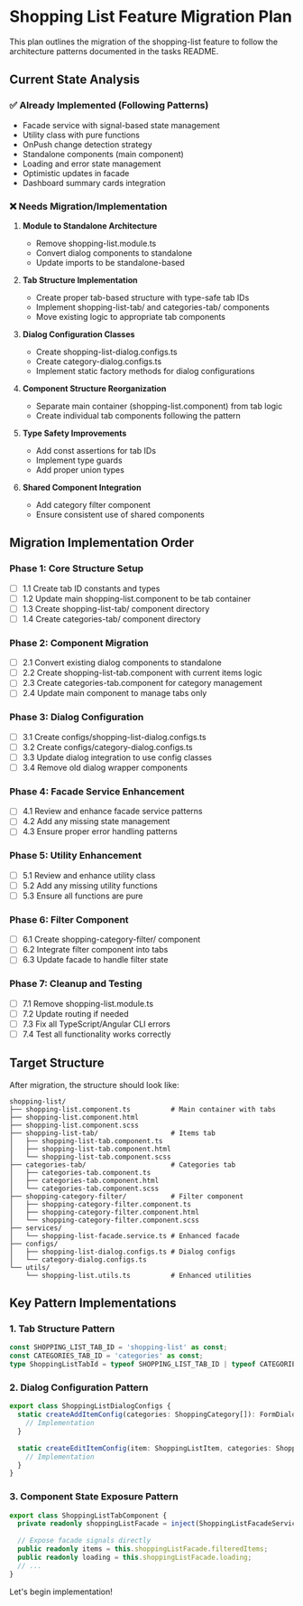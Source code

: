 # Shopping List Feature Migration Plan

This plan outlines the migration of the shopping-list feature to follow the architecture patterns documented in the tasks README.

## Current State Analysis

### ✅ Already Implemented (Following Patterns)
- Facade service with signal-based state management
- Utility class with pure functions
- OnPush change detection strategy
- Standalone components (main component)
- Loading and error state management
- Optimistic updates in facade
- Dashboard summary cards integration

### ❌ Needs Migration/Implementation

1. **Module to Standalone Architecture**
   - Remove shopping-list.module.ts
   - Convert dialog components to standalone
   - Update imports to be standalone-based

2. **Tab Structure Implementation**
   - Create proper tab-based structure with type-safe tab IDs
   - Implement shopping-list-tab/ and categories-tab/ components
   - Move existing logic to appropriate tab components

3. **Dialog Configuration Classes**
   - Create shopping-list-dialog.configs.ts
   - Create category-dialog.configs.ts  
   - Implement static factory methods for dialog configurations

4. **Component Structure Reorganization**
   - Separate main container (shopping-list.component) from tab logic
   - Create individual tab components following the pattern

5. **Type Safety Improvements**
   - Add const assertions for tab IDs
   - Implement type guards
   - Add proper union types

6. **Shared Component Integration**
   - Add category filter component
   - Ensure consistent use of shared components

## Migration Implementation Order

### Phase 1: Core Structure Setup
- [ ] 1.1 Create tab ID constants and types
- [ ] 1.2 Update main shopping-list.component to be tab container
- [ ] 1.3 Create shopping-list-tab/ component directory
- [ ] 1.4 Create categories-tab/ component directory

### Phase 2: Component Migration
- [ ] 2.1 Convert existing dialog components to standalone
- [ ] 2.2 Create shopping-list-tab.component with current items logic
- [ ] 2.3 Create categories-tab.component for category management
- [ ] 2.4 Update main component to manage tabs only

### Phase 3: Dialog Configuration
- [ ] 3.1 Create configs/shopping-list-dialog.configs.ts
- [ ] 3.2 Create configs/category-dialog.configs.ts
- [ ] 3.3 Update dialog integration to use config classes
- [ ] 3.4 Remove old dialog wrapper components

### Phase 4: Facade Service Enhancement
- [ ] 4.1 Review and enhance facade service patterns
- [ ] 4.2 Add any missing state management
- [ ] 4.3 Ensure proper error handling patterns

### Phase 5: Utility Enhancement
- [ ] 5.1 Review and enhance utility class
- [ ] 5.2 Add any missing utility functions
- [ ] 5.3 Ensure all functions are pure

### Phase 6: Filter Component
- [ ] 6.1 Create shopping-category-filter/ component
- [ ] 6.2 Integrate filter component into tabs
- [ ] 6.3 Update facade to handle filter state

### Phase 7: Cleanup and Testing
- [ ] 7.1 Remove shopping-list.module.ts
- [ ] 7.2 Update routing if needed
- [ ] 7.3 Fix all TypeScript/Angular CLI errors
- [ ] 7.4 Test all functionality works correctly

## Target Structure

After migration, the structure should look like:

```
shopping-list/
├── shopping-list.component.ts          # Main container with tabs
├── shopping-list.component.html
├── shopping-list.component.scss
├── shopping-list-tab/                  # Items tab
│   ├── shopping-list-tab.component.ts
│   ├── shopping-list-tab.component.html
│   └── shopping-list-tab.component.scss
├── categories-tab/                     # Categories tab
│   ├── categories-tab.component.ts
│   ├── categories-tab.component.html
│   └── categories-tab.component.scss
├── shopping-category-filter/           # Filter component
│   ├── shopping-category-filter.component.ts
│   ├── shopping-category-filter.component.html
│   └── shopping-category-filter.component.scss
├── services/
│   └── shopping-list-facade.service.ts # Enhanced facade
├── configs/
│   ├── shopping-list-dialog.configs.ts # Dialog configs
│   └── category-dialog.configs.ts
└── utils/
    └── shopping-list.utils.ts          # Enhanced utilities
```

## Key Pattern Implementations

### 1. Tab Structure Pattern
```typescript
const SHOPPING_LIST_TAB_ID = 'shopping-list' as const;
const CATEGORIES_TAB_ID = 'categories' as const;
type ShoppingListTabId = typeof SHOPPING_LIST_TAB_ID | typeof CATEGORIES_TAB_ID;
```

### 2. Dialog Configuration Pattern
```typescript
export class ShoppingListDialogConfigs {
  static createAddItemConfig(categories: ShoppingCategory[]): FormDialogConfig {
    // Implementation
  }
  
  static createEditItemConfig(item: ShoppingListItem, categories: ShoppingCategory[]): FormDialogConfig {
    // Implementation  
  }
}
```

### 3. Component State Exposure Pattern
```typescript
export class ShoppingListTabComponent {
  private readonly shoppingListFacade = inject(ShoppingListFacadeService);
  
  // Expose facade signals directly
  public readonly items = this.shoppingListFacade.filteredItems;
  public readonly loading = this.shoppingListFacade.loading;
  // ...
}
```

Let's begin implementation!
